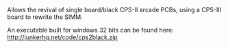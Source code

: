 Allows the revival of single board/black CPS-II arcade PCBs, using a CPS-III board to rewrite the SIMM.

An executable built for windows 32 bits can be found here: http://junkerhq.net/code/cps2black.zip